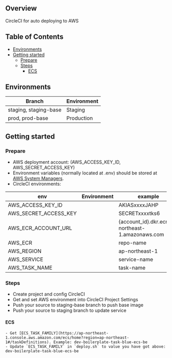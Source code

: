 ## Overview
CircleCI for auto deploying to AWS

## Table of Contents
- [Environments](#environments)
- [Getting started](#getting-started)
    - [Prepare](#prepare)
    - [Steps](#steps)
        - [ECS](#ecs)

## Environments

| Branch                | Environment |
| --------------------- | ----------- |
| staging, staging-base | Staging     |
| prod, prod-base       | Production  |

## Getting started
### Prepare
- AWS deployment account: (AWS_ACCESS_KEY_ID, AWS_SECRET_ACCESS_KEY)
- Environment variables (normally located at .env) should be stored at [AWS System Managers](https://ap-northeast-1.console.aws.amazon.com/systems-manager/parameters/?region=ap-northeast-1&tab=Table).
- CircleCI environments:

| env                      | Environment | example                      |
| ------------------------ | ----------- | ---------------------------- |
| AWS_ACCESS_KEY_ID        |             | AKIASxxxxJAHP                |
| AWS_SECRET_ACCESS_KEY    |             | SECRETxxxxtks6               |
| AWS_ECR_ACCOUNT_URL      |             | {account_id}.dkr.ecr.ap-northeast-1.amazonaws.com          |
| AWS_ECR                  |             | repo-name                    |
| AWS_REGION               |             | ap-northeast-1               |
| AWS_SERVICE              |             | service-name                 |
| AWS_TASK_NAME            |             | task-name                    |

### Steps
- Create project and config CircleCI
- Get and set AWS environment into CircleCI Project Settings
- Push your source to staging-base branch to push base image
- Push your source to staging branch to update service
#### ECS
    - Get [ECS_TASK_FAMILY](https://ap-northeast-1.console.aws.amazon.com/ecs/home?region=ap-northeast-1#/taskDefinitions). Example: dev-boilerplate-task-blue-ecs-be
    - Update `ECS_TASK_FAMILY` in `deploy.sh` to value you have got above: dev-boilerplate-task-blue-ecs-be
